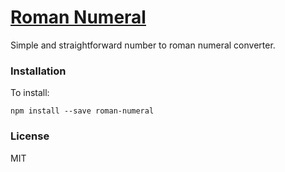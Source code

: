 
# <a href='https://www.npmjs.com/package/roman-numeral'>Roman Numeral</a>

Simple and straightforward number to roman numeral converter.

### Installation

To install:

```
npm install --save roman-numeral
```
### License

MIT

